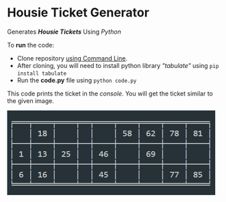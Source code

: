 # Housie Ticket Generator
Generates **_Housie Tickets_** Using _Python_ 

To **run** the code:
 - Clone repository [using Command Line](https://help.github.com/en/github/creating-cloning-and-archiving-repositories/cloning-a-repository#cloning-a-repository-using-the-command-line).
 - After cloning, you will need to install python library _"tabulate"_ using `pip install tabulate` 
 - Run the **code.py** file using `python code.py` 

This code prints the ticket in the _console_.
You will get the ticket similar to the given image.

![Ticket](housie-ticket-example.png)
